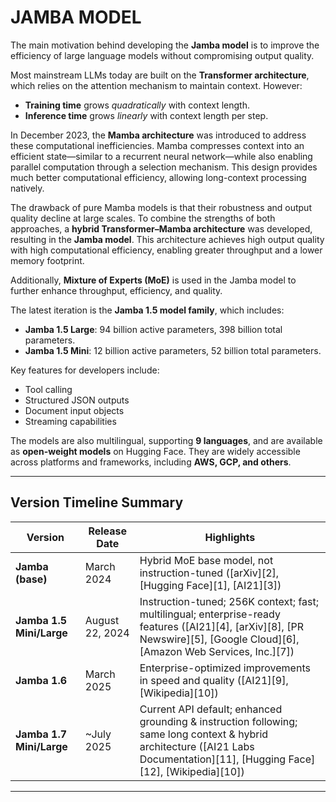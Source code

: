 

# JAMBA MODEL

The main motivation behind developing the **Jamba model** is to improve the efficiency of large language models without compromising output quality.

Most mainstream LLMs today are built on the **Transformer architecture**, which relies on the attention mechanism to maintain context. However:

* **Training time** grows *quadratically* with context length.
* **Inference time** grows *linearly* with context length per step.

In December 2023, the **Mamba architecture** was introduced to address these computational inefficiencies. Mamba compresses context into an efficient state—similar to a recurrent neural network—while also enabling parallel computation through a selection mechanism. This design provides much better computational efficiency, allowing long-context processing natively.

The drawback of pure Mamba models is that their robustness and output quality decline at large scales. To combine the strengths of both approaches, a **hybrid Transformer–Mamba architecture** was developed, resulting in the **Jamba model**. This architecture achieves high output quality with high computational efficiency, enabling greater throughput and a lower memory footprint.

Additionally, **Mixture of Experts (MoE)** is used in the Jamba model to further enhance throughput, efficiency, and quality.

The latest iteration is the **Jamba 1.5 model family**, which includes:

* **Jamba 1.5 Large**: 94 billion active parameters, 398 billion total parameters.
* **Jamba 1.5 Mini**: 12 billion active parameters, 52 billion total parameters.

Key features for developers include:

* Tool calling
* Structured JSON outputs
* Document input objects
* Streaming capabilities

The models are also multilingual, supporting **9 languages**, and are available as **open-weight models** on Hugging Face. They are widely accessible across platforms and frameworks, including **AWS, GCP, and others**.

---

## Version Timeline Summary

| Version                  | Release Date    | Highlights                                                                                                                                                                    |
| ------------------------ | --------------- | ----------------------------------------------------------------------------------------------------------------------------------------------------------------------------- |
| **Jamba (base)**         | March 2024      | Hybrid MoE base model, not instruction-tuned ([arXiv][2], [Hugging Face][1], [AI21][3])                                                                                       |
| **Jamba 1.5 Mini/Large** | August 22, 2024 | Instruction-tuned; 256K context; fast; multilingual; enterprise-ready features ([AI21][4], [arXiv][8], [PR Newswire][5], [Google Cloud][6], [Amazon Web Services, Inc.][7])   |
| **Jamba 1.6**            | March 2025      | Enterprise-optimized improvements in speed and quality ([AI21][9], [Wikipedia][10])                                                                                           |
| **Jamba 1.7 Mini/Large** | \~July 2025     | Current API default; enhanced grounding & instruction following; same long context & hybrid architecture ([AI21 Labs Documentation][11], [Hugging Face][12], [Wikipedia][10]) |

---

